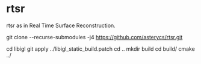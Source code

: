 # rtsr
rtsr as in Real Time Surface Reconstruction.

git clone --recurse-submodules -j4 https://github.com/asterycs/rtsr.git

cd libigl
git apply ../libigl_static_build.patch
cd ..
mkdir build
cd build/
cmake ../
